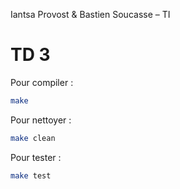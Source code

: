 Iantsa Provost & Bastien Soucasse – TI

# TD 3

Pour compiler :

```sh
make
```

Pour nettoyer :

```sh
make clean
```

Pour tester :

```sh
make test
```
